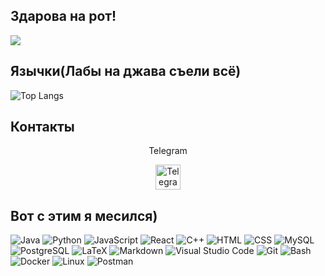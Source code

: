 ## Здарова на рот!

![](https://komarev.com/ghpvc/?username=eeeeman222&style=flat-square&color=red)

## Язычки(Лабы на джава съели всё)
![Top Langs](https://github-readme-stats.vercel.app/api/top-langs/?username=eeeeman222&layout=compact&theme=dark)

## Контакты
<div style="text-align: center;">
  <p>Telegram</p>
  <a href="https://t.me/eeeeman22">
    <img src="https://upload.wikimedia.org/wikipedia/commons/thumb/8/83/Telegram_2019_Logo.svg/2048px-Telegram_2019_Logo.svg.png" alt="Telegram" width="40" height="40" style="background-color: transparent;"/>
  </a>
</div>


## Вот с этим я месился)

<p>
<img alt="Java" src="https://img.shields.io/badge/Java-e6712c?logo=Java&logoColor=yellow">
<img alt="Python" src="https://img.shields.io/badge/Python-3f7cad.svg?logo=python&logoColor=white">
<img alt="JavaScript" src="https://img.shields.io/badge/JavaScript-20232A.svg?logo=javascript&logoColor=F7DF1E">
<img alt="React" src="https://img.shields.io/badge/React-20232A?logo=react&logoColor=61DAFB">
<img alt="C++" src="https://img.shields.io/badge/C%2B%2B-00599C?logo=c%2B%2B&logoColor=white">
<img alt="HTML" src="https://img.shields.io/badge/HTML-E34F26.svg?logo=html5&logoColor=white">
<img alt="CSS" src="https://img.shields.io/badge/CSS-1572B6.svg?logo=css3&logoColor=white">
<img alt="MySQL" src="https://img.shields.io/badge/MySQL-2e7690?logo=mysql&logoColor=white">
<img alt="PostgreSQL" src ="https://img.shields.io/badge/PostgreSQL-316192.svg?logo=postgresql&logoColor=white">
<img alt="LaTeX" src="https://img.shields.io/badge/LaTeX-008080.svg?logo=LaTeX&logoColor=white">
<img alt="Markdown" src="https://img.shields.io/badge/Markdown-20232A.svg?logo=markdown&logoColor=white">
<img alt="Visual Studio Code" src="https://img.shields.io/badge/Visual%20Studio%20Code-167acd.svg?logo=visual-studio-code&logoColor=white">
<img alt="Git" src="https://img.shields.io/badge/Git-F05033.svg?logo=git&logoColor=white">
<img alt="Bash" src="https://img.shields.io/badge/Bash-20232A.svg?logo=gnu-bash&logoColor=white">
<img alt="Docker" src="https://img.shields.io/badge/Docker-02569B?logo=Docker&logoColor=white">
<img alt="Linux" src="https://img.shields.io/badge/Linux-f6db47?logo=linux&logoColor=black">
<img alt="Postman" src="https://img.shields.io/badge/Postman-FF6C37?logo=postman&logoColor=orange">
</p>
